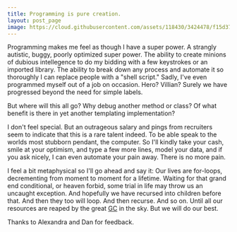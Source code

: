 ```yaml
---
title: Programming is pure creation.
layout: post_page
image: https://cloud.githubusercontent.com/assets/118430/3424478/f15d37ae-ffd1-11e3-8982-659315b212b8.jpg
---
```

Programming makes me feel as though I have a super power. A strangly autistic, buggy, poorly optimized super power. The ability to create minions of dubious intellegence to do my bidding with a few keystrokes or an imported library. The ability to break down any process and automate it so thoroughly I can replace people with a "shell script." Sadly, I've even programmed myself out of a job on occasion. Hero? Villian? Surely we have progressed beyond the need for simple labels.

But where will this all go? Why debug another method or class? Of what benefit is there in yet another templating implementation? 

I don't feel special. But an outrageous salary and pings from recruiters seem to indicate that this is a rare talent indeed. To be able speak to the worlds most stubborn pendant, the computer. So I'll kindly take your cash, smile at your optimism, and type a few more lines, model your data, and if you ask nicely, I can even automate your pain away. There is no more pain. 

I feel a bit metaphysical so I'll go ahead and say it: Our lives are for-loops, decrementing from moment to moment for a lifetime. Waiting for that grand end conditional, or heaven forbid, some trial in life may throw us an uncaught exception. And hopefully we have recursed into children before that. And then they too will loop. And then recurse. And so on. Until all our resources are reaped by the great [GC](http://en.wikipedia.org/wiki/Garbage_collection_(computer_science)) in the sky. But we will do our best.

Thanks to Alexandra and Dan for feedback.
